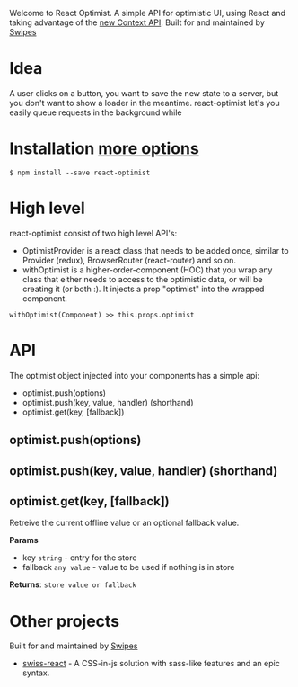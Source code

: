 Welcome to React Optimist. A simple API for optimistic UI, using React and taking advantage of the [new Context API](https://reactjs.org/docs/context.html).
Built for and maintained by [Swipes](https://swipesapp.com)

# Idea
A user clicks on a button, you want to save the new state to a server, but you don't want to show a loader in the meantime. react-optimist let's you easily queue requests in the background while 

# Installation [more options](https://github.com/swipesapp/react-optimist/blob/master/docs/installation.md)
```
$ npm install --save react-optimist
```

# High level
react-optimist consist of two high level API's:
- OptimistProvider is a react class that needs to be added once, similar to Provider (redux), BrowserRouter (react-router) and so on.
- withOptimist is a higher-order-component (HOC) that you wrap any class that either needs to access to the optimistic data, or will be creating it (or both :). It injects a prop "optimist" into the wrapped component.

```
withOptimist(Component) >> this.props.optimist
```

# API
The optimist object injected into your components has a simple api:
- optimist.push(options)
- optimist.push(key, value, handler) (shorthand)
- optimist.get(key, [fallback])

## optimist.push(options)

## optimist.push(key, value, handler) (shorthand)

## optimist.get(key, [fallback])
Retreive the current offline value or an optional fallback value. 

**Params**
- key `string` - entry for the store
- fallback `any value` - value to be used if nothing is in store

**Returns**: `store value or fallback`


# Other projects
Built for and maintained by [Swipes](https://swipesapp.com)

- [swiss-react](https://github.com/swipesapp/react-swiss) - A CSS-in-js solution with sass-like features and an epic syntax.